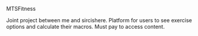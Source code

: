MTSFitness

Joint project between me and sircishere. Platform for users to see exercise options and calculate their macros. Must pay to access content. 

